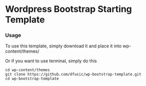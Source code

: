 # Wordpress Bootstrap Starting Template


### Usage

To use this template, simply download it and place it into wp-content/themes/

Or if you want to use terminal, simply do this

    cd wp-content/themes
    git clone https://github.com/dfusic/wp-bootstrap-template.git
    cd wp-bootstrap-template

